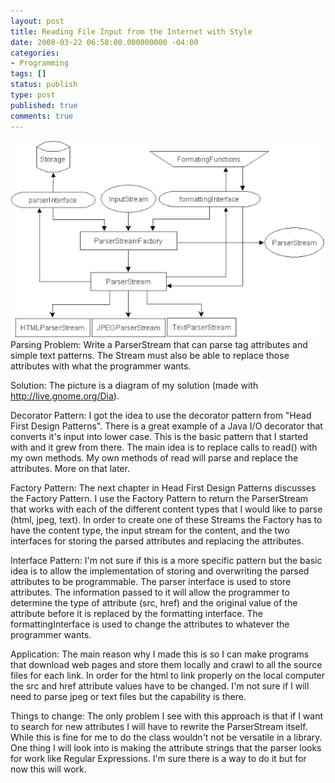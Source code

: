 ```yaml
---
layout: post
title: Reading File Input from the Internet with Style
date: 2008-03-22 06:58:00.000000000 -04:00
categories:
- Programming
tags: []
status: publish
type: post
published: true
comments: true
---
```

<a href="/images/parserstream.png"><img src="/images/parserstream.png" border="0" /></a> Parsing Problem: Write a ParserStream that can parse tag attributes and simple text patterns. The Stream must also be able to replace those attributes with what the programmer wants.

Solution: The picture is a diagram of my solution (made with <a href="http://live.gnome.org/Dia">http://live.gnome.org/Dia</a>).

Decorator Pattern: I got the idea to use the decorator pattern from "Head First Design Patterns". There is a great example of a Java I/O decorator that converts it's input into lower case. This is the basic pattern that I started with and it grew from there. The main idea is to replace calls to read() with my own methods. My own methods of read will parse and replace the attributes. More on that later.

Factory Pattern: The next chapter in Head First Design Patterns discusses the Factory Pattern. I use the Factory Pattern to return the ParserStream that works with each of the different content types that I would like to parse (html, jpeg, text). In order to create one of these Streams the Factory has to have the content type, the input stream for the content, and the two interfaces for storing the parsed attributes and replacing the attributes.

Interface Pattern: I'm not sure if this is a more specific pattern but the basic idea is to allow the implementation of storing and overwriting the parsed attributes to be programmable. The parser interface is used to store attributes. The information passed to it will allow the programmer to determine the type of attribute (src, href) and the original value of the attribute before it is replaced by the formatting interface. The formattingInterface is used to change the attributes to whatever the programmer wants.

Application: The main reason why I made this is so I can make programs that download web pages and store them locally and crawl to all the source files for each link. In order for the html to link properly on the local computer the src and href attribute values have to be changed. I'm not sure if I will need to parse jpeg or text files but the capability is there.

Things to change: The only problem I see with this approach is that if I want to search for new attributes I will have to rewrite the ParserStream itself. While this is fine for me to do the class wouldn't not be versatile in a library. One thing I will look into is making the attribute strings that the parser looks for work like Regular Expressions. I'm sure there is a way to do it but for now this will work.
